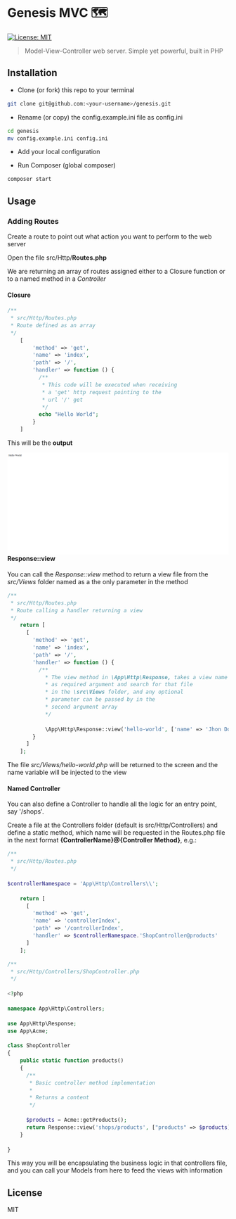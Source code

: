 # Genesis MVC 🗺️

[![License: MIT](https://img.shields.io/badge/License-MIT-yellow.svg)](https://opensource.org/licenses/MIT)

> Model-View-Controller web server. Simple yet powerful, built in PHP

## Installation

- Clone (or fork) this repo to your terminal

```bash
git clone git@github.com:<your-username>/genesis.git
```

- Rename (or copy) the config.example.ini file as config.ini

```bash
cd genesis
mv config.example.ini config.ini
```

- Add your local configuration

- Run Composer (global composer)

```bash
composer start
```

## Usage

### Adding Routes

Create a route to point out what action you want to perform to the web server

Open the file src/Http/**Routes.php**

We are returning an array of routes assigned either to a Closure function or to
a named method in a _Controller_

#### Closure

```php
/**
 * src/Http/Routes.php
 * Route defined as an array
 */
    [
        'method' => 'get',
        'name' => 'index',
        'path' => '/',
        'handler' => function () {
          /**
           * This code will be executed when receiving
           * a 'get' http request pointing to the
           * url '/' get
           */
          echo "Hello World";
        }
    ]
```

This will be the **output**

<img align="right" src="./docs/imgs/1-hello-world-closure.png?raw=true">

#### Response::view

You can call the _Response::view_ method to return a view file
from the _src/Views_ folder named as a the only parameter
in the method

```php
/**
 * src/Http/Routes.php
 * Route calling a handler returning a view
 */
    return [
      [
        'method' => 'get',
        'name' => 'index',
        'path' => '/',
        'handler' => function () {
          /**
            * The view method in \App\Http\Response, takes a view name
            * as required argument and search for that file
            * in the \src\Views folder, and any optional
            * parameter can be passed by in the
            * second argument array
            */

            \App\Http\Response::view('hello-world', ['name' => 'Jhon Doe']);
        }
      ]
    ];
```

The file _src/Views/hello-world.php_ will be returned to the screen and
the name variable will be injected to the view

#### Named Controller

You can also define a Controller to handle all the logic for an entry point,
say '/shops'.

Create a file at the Controllers folder (default is src/Http/Controllers)
and define a static method, which name will be requested in the Routes.php file
in the next format **{ControllerName}@{Controller Method}**, e.g.:

```php
/**
 * src/Http/Routes.php
 */

$controllerNamespace = 'App\Http\Controllers\\';

    return [
      [
        'method' => 'get',
        'name' => 'controllerIndex',
        'path' => '/controllerIndex',
        'handler' => $controllerNamespace.'ShopController@products'
      ]
    ];
```

```php
/**
 * src/Http/Controllers/ShopController.php
 */

<?php

namespace App\Http\Controllers;

use App\Http\Response;
use App\Acme;

class ShopController
{
    public static function products()
    {
      /**
       * Basic controller method implementation
       *
       * Returns a content
       */

      $products = Acme::getProducts();
      return Response::view('shops/products', ["products" => $products]);
    }

}

```

This way you will be encapsulating the business logic in that
controllers file, and you can call your Models from here to feed
the views with information

## License

MIT
